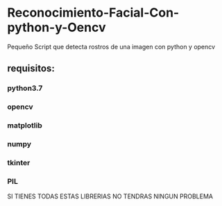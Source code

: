 # Reconocimiento-Facial-Con-python-y-Oencv
Pequeño Script que detecta rostros de una imagen con python y opencv

## requisitos:

### python3.7
### opencv
### matplotlib
### numpy
### tkinter
### PIL

SI TIENES TODAS ESTAS LIBRERIAS NO TENDRAS NINGUN PROBLEMA

